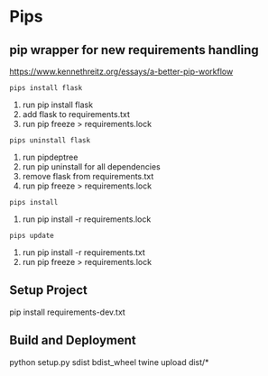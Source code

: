 # Pips 
## pip wrapper for new requirements handling

https://www.kennethreitz.org/essays/a-better-pip-workflow

`pips install flask`

1. run pip install flask
2. add flask to requirements.txt
3. run pip freeze > requirements.lock

`pips uninstall flask`

1. run pipdeptree
2. run pip uninstall for all dependencies
3. remove flask from requirements.txt
4. run pip freeze > requirements.lock

`pips install`
1. run pip install -r requirements.lock

`pips update`
1. run pip install -r requirements.txt
2. run pip freeze > requirements.lock

## Setup Project
pip install requirements-dev.txt

## Build and Deployment
python setup.py sdist bdist_wheel
twine upload dist/*

